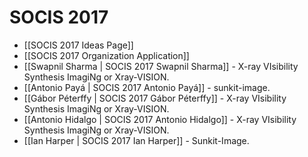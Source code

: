 # SOCIS 2017

* [[SOCIS 2017 Ideas Page]]
* [[SOCIS 2017 Organization Application]]
* [[Swapnil Sharma | SOCIS 2017 Swapnil Sharma]] - X-ray VIsibility Synthesis ImagiNg or Xray-VISION.
* [[Antonio Payá | SOCIS 2017 Antonio Payá]] - sunkit-image.
* [[Gábor Péterffy | SOCIS 2017 Gábor Péterffy]] - X-ray VIsibility Synthesis ImagiNg or Xray-VISION.
* [[Antonio Hidalgo | SOCIS 2017 Antonio Hidalgo]] - X-ray VIsibility Synthesis ImagiNg or Xray-VISION.
* [[Ian Harper | SOCIS 2017 Ian Harper]] - Sunkit-Image.
